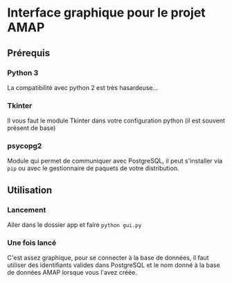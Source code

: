 # Interface graphique pour le projet AMAP

## Prérequis

### Python 3
La compatibilité avec python 2 est très hasardeuse...

### Tkinter
Il vous faut le module Tkinter dans votre configuration python (il est souvent présent de base)

### psycopg2
Module qui permet de communiquer avec PostgreSQL, il peut s'installer via `pip` ou avec le gestionnaire de paquets de votre distribution.

## Utilisation

### Lancement
Aller dans le dossier app et faire `python gui.py`

### Une fois lancé
C'est assez graphique, pour se connecter à la base de données, il faut utiliser des identifiants valides dans PostgreSQL et le nom donné à la base de données AMAP lorsque vous l'avez créée.
